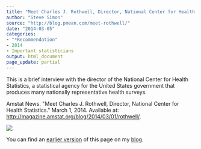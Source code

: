 ```yaml
---
title: "Meet Charles J. Rothwell, Director, National Center for Health Statistics"
author: "Steve Simon"
source: "http://blog.pmean.com/meet-rothwell/"
date: "2014-03-05"
categories:
- "*Recommendation"
- 2014
- Important statisticians
output: html_document
page_update: partial
---
```


This is a brief interview with the director of the National Center for
Health Statistics, a statistical agency for the United States government
that produces many nationally representative health
surveys.

<!---More--->

Amstat News. "Meet Charles J. Rothwell, Director, National Center for
Health Statistics." March 1, 2014. Available at:
<http://magazine.amstat.org/blog/2014/03/01/rothwell/>.

![](http://www.pmean.com/new-images/14/meet-rothwell01.png)

You can find an [earlier version][sim1] of this page on my [blog][sim2].

[sim1]: http://blog.pmean.com/meet-rothwell/
[sim2]: http://blog.pmean.com